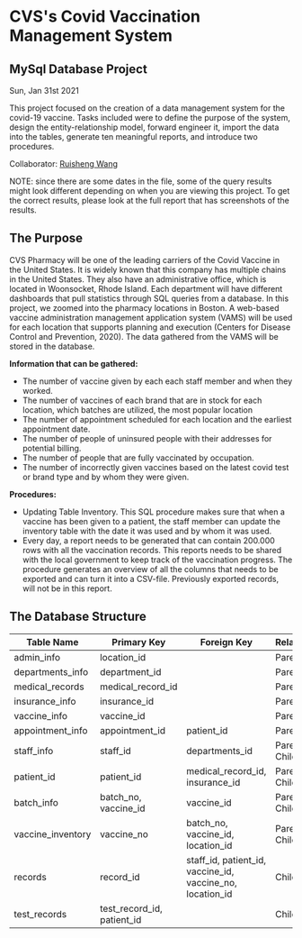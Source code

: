 # CVS's Covid Vaccination Management System
## MySql Database Project

Sun, Jan 31st 2021

This project focused on the creation of a data management system for the covid-19 vaccine. Tasks included were to define the purpose of the system, design the entity-relationship model, forward engineer it, import the data into the tables, generate ten meaningful reports, and introduce two procedures. 

Collaborator: [Ruisheng Wang](https://github.com/rishonwang) 

NOTE: since there are some dates in the file, some of the query results might look different depending on when you are viewing this project. To get the correct results, please look at the full report that has screenshots of the results. 

## The Purpose

CVS Pharmacy will be one of the leading carriers of the Covid Vaccine in the United States. It is widely known that this company has multiple chains in the United States. They also have an administrative office, which is located in Woonsocket, Rhode Island. Each department will have different dashboards that pull statistics through SQL queries from a database. In this project, we zoomed into the pharmacy locations in Boston. A web-based vaccine administration management application system (VAMS) will be used for each location that supports planning and execution (Centers for Disease Control and Prevention, 2020). The data gathered from the VAMS will be stored in the database.

**Information that can be gathered:**
-  The number of vaccine given by each each staff member and when they worked. 
-  The number of vaccines of each brand that are in stock for each location, which batches are utilized, the most popular location 
-  The number of appointment scheduled for each location and the earliest appointment date. 
-  The number of people of uninsured people with their addresses for potential billing. 
-  The number of people that are fully vaccinated by occupation. 
-  The number of incorrectly given vaccines based on the latest covid test or brand type and by whom they were given. 

**Procedures:**
- Updating Table Inventory. This SQL procedure makes sure that when a vaccine has been given to a patient, the staff member can update the inventory table with the date it was used and by whom it was used. 
- Every day, a report needs to be generated that can contain 200.000 rows with all the vaccination records. This reports needs to be shared with the local government to keep track of the vaccination progress. The procedure generates an overview of all the columns that needs to be exported and can turn it into a CSV-file. Previously exported records, will not be in this report. 

## The Database Structure 

| Table Name  | Primary Key | Foreign Key | Relationship |
| ------------- | ------------- | ------------- | ------------- |
| admin_info  | location_id	  | | Parent
| departments_info  | department_id | | Parent
| medical_records | medical_record_id | | Parent
| insurance_info | insurance_id | | Parent 
| vaccine_info | vaccine_id | | Parent
| appointment_info | appointment_id	 | patient_id | Parent
| staff_info |staff_id | departments_id | Parent / Child
| patient_id | patient_id | medical_record_id, insurance_id | Parent / Child
| batch_info | batch_no, vaccine_id | vaccine_id | Parent / Child
| vaccine_inventory | vaccine_no | batch_no, vaccine_id, location_id | Parent / Child
| records | record_id | staff_id, patient_id, vaccine_id, vaccine_no, location_id | Child
| test_records | test_record_id, patient_id | | Child


